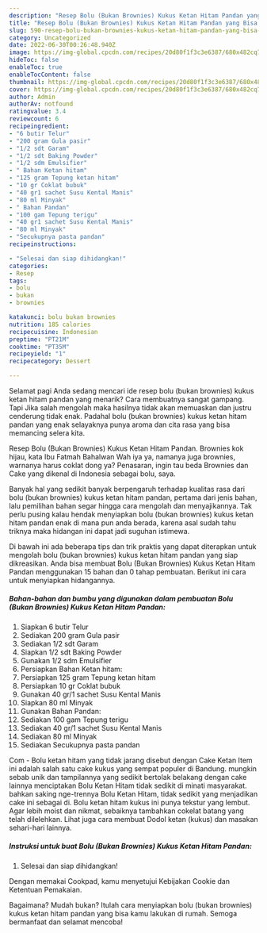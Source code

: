 ```yaml
---
description: "Resep Bolu (Bukan Brownies) Kukus Ketan Hitam Pandan yang Bisa Manjain Lidah , Enak"
title: "Resep Bolu (Bukan Brownies) Kukus Ketan Hitam Pandan yang Bisa Manjain Lidah , Enak"
slug: 590-resep-bolu-bukan-brownies-kukus-ketan-hitam-pandan-yang-bisa-manjain-lidah-enak
category: Uncategorized
date: 2022-06-30T00:26:48.940Z
image: https://img-global.cpcdn.com/recipes/20d80f1f3c3e6387/680x482cq70/bolu-bukan-brownies-kukus-ketan-hitam-pandan-foto-resep-utama.jpg
hideToc: false
enableToc: true
enableTocContent: false
thumbnail: https://img-global.cpcdn.com/recipes/20d80f1f3c3e6387/680x482cq70/bolu-bukan-brownies-kukus-ketan-hitam-pandan-foto-resep-utama.jpg
cover: https://img-global.cpcdn.com/recipes/20d80f1f3c3e6387/680x482cq70/bolu-bukan-brownies-kukus-ketan-hitam-pandan-foto-resep-utama.jpg
author: Admin
authorAv: notfound
ratingvalue: 3.4
reviewcount: 6
recipeingredient:
- "6 butir Telur"
- "200 gram Gula pasir"
- "1/2 sdt Garam"
- "1/2 sdt Baking Powder"
- "1/2 sdm Emulsifier"
- " Bahan Ketan hitam"
- "125 gram Tepung ketan hitam"
- "10 gr Coklat bubuk"
- "40 gr1 sachet Susu Kental Manis"
- "80 ml Minyak"
- " Bahan Pandan"
- "100 gam Tepung terigu"
- "40 gr1 sachet Susu Kental Manis"
- "80 ml Minyak"
- "Secukupnya pasta pandan"
recipeinstructions:

- "Selesai dan siap dihidangkan!"
categories:
- Resep
tags:
- bolu
- bukan
- brownies

katakunci: bolu bukan brownies 
nutrition: 185 calories
recipecuisine: Indonesian
preptime: "PT21M"
cooktime: "PT35M"
recipeyield: "1"
recipecategory: Dessert

---
```



Selamat pagi Anda sedang mencari ide resep bolu (bukan brownies) kukus ketan hitam pandan yang menarik? Cara membuatnya sangat gampang. Tapi Jika salah mengolah maka hasilnya tidak akan memuaskan dan justru cenderung tidak enak. Padahal bolu (bukan brownies) kukus ketan hitam pandan yang enak selayaknya punya aroma dan cita rasa yang bisa memancing selera kita.


Resep Bolu (Bukan Brownies) Kukus Ketan Hitam Pandan. Brownies kok hijau, kata Ibu Fatmah Bahalwan Wah iya ya, namanya juga brownies, warnanya harus coklat dong ya? Penasaran, ingin tau beda Brownies dan Cake yang dikenal di Indonesia sebagai bolu, saya.

Banyak hal yang sedikit banyak berpengaruh terhadap kualitas rasa dari bolu (bukan brownies) kukus ketan hitam pandan, pertama dari jenis bahan, lalu pemilihan bahan segar hingga cara mengolah dan menyajikannya. Tak perlu pusing kalau hendak menyiapkan bolu (bukan brownies) kukus ketan hitam pandan enak di mana pun anda berada, karena asal sudah tahu triknya maka hidangan ini dapat jadi suguhan istimewa.


Di bawah ini ada beberapa tips dan trik praktis yang dapat diterapkan untuk mengolah bolu (bukan brownies) kukus ketan hitam pandan yang siap dikreasikan. Anda bisa membuat Bolu (Bukan Brownies) Kukus Ketan Hitam Pandan menggunakan 15 bahan dan 0 tahap pembuatan. Berikut ini cara untuk menyiapkan hidangannya.

<!--inarticleads1-->

##### Bahan-bahan dan bumbu yang digunakan dalam pembuatan Bolu (Bukan Brownies) Kukus Ketan Hitam Pandan:

1. Siapkan 6 butir Telur
1. Sediakan 200 gram Gula pasir
1. Sediakan 1/2 sdt Garam
1. Siapkan 1/2 sdt Baking Powder
1. Gunakan 1/2 sdm Emulsifier
1. Persiapkan  Bahan Ketan hitam:
1. Persiapkan 125 gram Tepung ketan hitam
1. Persiapkan 10 gr Coklat bubuk
1. Gunakan 40 gr/1 sachet Susu Kental Manis
1. Siapkan 80 ml Minyak
1. Gunakan  Bahan Pandan:
1. Sediakan 100 gam Tepung terigu
1. Sediakan 40 gr/1 sachet Susu Kental Manis
1. Sediakan 80 ml Minyak
1. Sediakan Secukupnya pasta pandan


Com - Bolu ketan hitam yang tidak jarang disebut dengan Cake Ketan Item ini adalah salah satu cake kukus yang sempat populer di Bandung. mungkin sebab unik dan tampilannya yang sedikit bertolak belakang dengan cake lainnya menciptakan Bolu Ketan Hitam tidak sedikit di minati masyarakat. bahkan saking nge-trennya Bolu Ketan Hitam, tidak sedikit yang menjadikan cake ini sebagai di. Bolu ketan hitam kukus ini punya tekstur yang lembut. Agar lebih moist dan nikmat, sebaiknya tambahkan cokelat batang yang telah dilelehkan. Lihat juga cara membuat Dodol ketan (kukus) dan masakan sehari-hari lainnya. 

<!--inarticleads2-->

##### Instruksi untuk buat Bolu (Bukan Brownies) Kukus Ketan Hitam Pandan:


1. Selesai dan siap dihidangkan!

Dengan memakai Cookpad, kamu menyetujui Kebijakan Cookie dan Ketentuan Pemakaian. 

Bagaimana? Mudah bukan? Itulah cara menyiapkan bolu (bukan brownies) kukus ketan hitam pandan yang bisa kamu lakukan di rumah. Semoga bermanfaat dan selamat mencoba!
